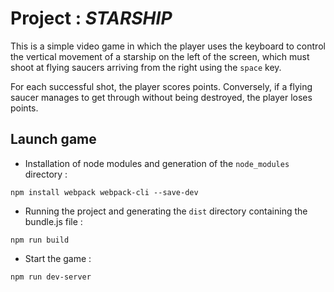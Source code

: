 # Project : _STARSHIP_

This is a simple video game in which the player uses the keyboard to control the vertical movement of a starship on the left of the screen, which must shoot at flying saucers arriving from the right using the `space` key.

For each successful shot, the player scores points. Conversely, if a flying saucer manages to get through without being destroyed, the player loses points.

## Launch game

* Installation of node modules and generation of the `node_modules` directory :

```
npm install webpack webpack-cli --save-dev
```

* Running the project and generating the `dist` directory containing the bundle.js file :

```
npm run build
```

* Start the game :

```
npm run dev-server
```